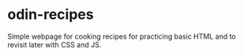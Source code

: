 # odin-recipes
Simple webpage for cooking recipes for practicing basic HTML and to revisit later with CSS and JS.